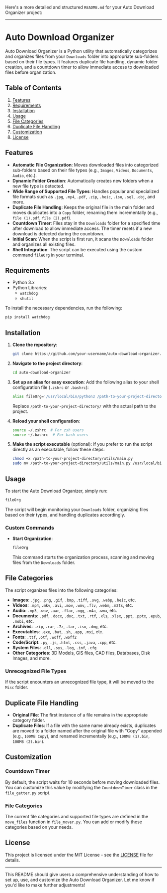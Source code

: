 Here's a more detailed and structured `README.md` for your Auto Download Organizer project:

---

# Auto Download Organizer

Auto Download Organizer is a Python utility that automatically categorizes and organizes files from your `Downloads` folder into appropriate sub-folders based on their file types. It features duplicate file handling, dynamic folder creation, and a countdown timer to allow immediate access to downloaded files before organization.

## Table of Contents

1. [Features](#features)
2. [Requirements](#requirements)
3. [Installation](#installation)
4. [Usage](#usage)
5. [File Categories](#file-categories)
6. [Duplicate File Handling](#duplicate-file-handling)
7. [Customization](#customization)
8. [License](#license)

## Features

- **Automatic File Organization**: Moves downloaded files into categorized sub-folders based on their file types (e.g., `Images`, `Videos`, `Documents`, `Audio`, etc.).
- **Dynamic Folder Creation**: Automatically creates new folders when a new file type is detected.
- **Wide Range of Supported File Types**: Handles popular and specialized file formats such as `.jpg`, `.mp4`, `.pdf`, `.zip`, `.heic`, `.iso`, `.sql`, `.obj`, and more.
- **Duplicate File Handling**: Keeps the original file in the main folder and moves duplicates into a `Copy` folder, renaming them incrementally (e.g., `file (1).pdf`, `file (2).pdf`).
- **Countdown Timer**: Files stay in the `Downloads` folder for a specified time after download to allow immediate access. The timer resets if a new download is detected during the countdown.
- **Initial Scan**: When the script is first run, it scans the `Downloads` folder and organizes all existing files.
- **Shell Integration**: The script can be executed using the custom command `fileOrg` in your terminal.

## Requirements

- Python 3.x
- Python Libraries:
  - `watchdog`
  - `shutil`
  
To install the necessary dependencies, run the following:

```bash
pip install watchdog
```

## Installation

1. **Clone the repository**:
   ```bash
   git clone https://github.com/your-username/auto-download-organizer.git
   ```

2. **Navigate to the project directory**:
   ```bash
   cd auto-download-organizer
   ```

3. **Set up an alias for easy execution**:
   Add the following alias to your shell configuration file (`.zshrc` or `.bashrc`):
   ```bash
   alias fileOrg='/usr/local/bin/python3 /path-to-your-project-directory/utils/main.py'
   ```
   Replace `/path-to-your-project-directory/` with the actual path to the project.

4. **Reload your shell configuration**:
   ```bash
   source ~/.zshrc  # For zsh users
   source ~/.bashrc  # For bash users
   ```

5. **Make the script executable** (optional):
   If you prefer to run the script directly as an executable, follow these steps:
   ```bash
   chmod +x /path-to-your-project-directory/utils/main.py
   sudo mv /path-to-your-project-directory/utils/main.py /usr/local/bin/fileOrg
   ```

## Usage

To start the Auto Download Organizer, simply run:

```bash
fileOrg
```

The script will begin monitoring your `Downloads` folder, organizing files based on their types, and handling duplicates accordingly.

### Custom Commands

- **Start Organization**: 
  ```bash
  fileOrg
  ```
  This command starts the organization process, scanning and moving files from the `Downloads` folder.

## File Categories

The script organizes files into the following categories:

- **Images**: `.jpg`, `.png`, `.gif`, `.bmp`, `.tiff`, `.svg`, `.webp`, `.heic`, etc.
- **Videos**: `.mp4`, `.mkv`, `.avi`, `.mov`, `.wmv`, `.flv`, `.webm`, `.m2ts`, etc.
- **Audio**: `.mp3`, `.wav`, `.aac`, `.flac`, `.ogg`, `.m4a`, `.wma`, etc.
- **Documents**: `.pdf`, `.docx`, `.doc`, `.txt`, `.rtf`, `.xls`, `.xlsx`, `.ppt`, `.pptx`, `.epub`, `.mobi`, etc.
- **Archives**: `.zip`, `.rar`, `.7z`, `.tar`, `.iso`, `.dmg`, etc.
- **Executables**: `.exe`, `.bat`, `.sh`, `.app`, `.msi`, etc.
- **Fonts**: `.ttf`, `.otf`, `.woff`, `.woff2`
- **Code/Script**: `.py`, `.js`, `.html`, `.css`, `.java`, `.cpp`, etc.
- **System Files**: `.dll`, `.sys`, `.log`, `.inf`, `.cfg`
- **Other Categories**: 3D Models, GIS files, CAD files, Databases, Disk Images, and more.

### Unrecognized File Types

If the script encounters an unrecognized file type, it will be moved to the `Misc` folder.

## Duplicate File Handling

- **Original File**: The first instance of a file remains in the appropriate category folder.
- **Duplicate Files**: If a file with the same name already exists, duplicates are moved to a folder named after the original file with "Copy" appended (e.g., `100MB Copy`), and renamed incrementally (e.g., `100MB (1).bin`, `100MB (2).bin`).

## Customization

### Countdown Timer

By default, the script waits for 10 seconds before moving downloaded files. You can customize this value by modifying the `CountdownTimer` class in the `file_getter.py` script.

### File Categories

The current file categories and supported file types are defined in the `move_files` function in `file_mover.py`. You can add or modify these categories based on your needs.

## License

This project is licensed under the MIT License - see the [LICENSE](LICENSE) file for details.

---

This README should give users a comprehensive understanding of how to set up, use, and customize the Auto Download Organizer. Let me know if you'd like to make further adjustments!